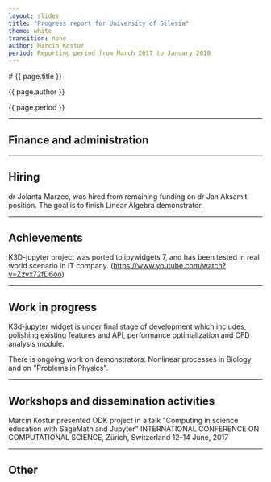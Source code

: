 ```yaml
---
layout: slides
title: "Progress report for University of Silesia"
theme: white
transition: none
author: Marcin Kostur
period: Reporting period from March 2017 to January 2018
---
```


<section data-markdown data-separator="^---\n" data-separator-vertical="^--\n">
# {{ page.title }}

{{ page.author }}


{{ page.period }}

---

## Finance and administration



---
## Hiring

dr Jolanta Marzec, was hired from remaining funding on dr Jan Aksamit position. The goal is to finish Linear Algebra demonstrator.

---
## Achievements

K3D-jupyter project was ported to ipywidgets 7, and has been tested in real world scenario in IT company. (https://www.youtube.com/watch?v=Zzvx72fD6oo)



---
## Work in progress

K3d-jupyter widget is under final stage of development which includes, polishing existing features and API, performance optimalization and CFD analysis module.

There is ongoing work on demonstrators: Nonlinear processes in Biology and on "Problems in Physics".

---
## Workshops and dissemination activities

Marcin Kostur presented ODK project in a talk "Computing in science education with SageMath and Jupyter" 
INTERNATIONAL CONFERENCE ON COMPUTATIONAL SCIENCE, Zürich, Switzerland     12-14 June, 2017


---
## Other



</section>
